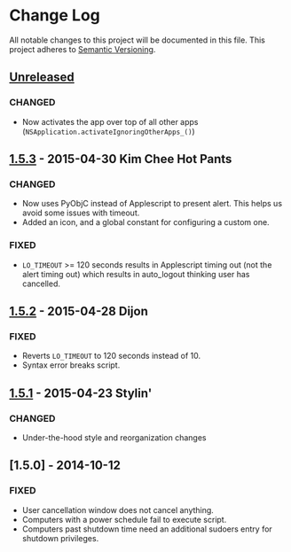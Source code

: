 # Change Log
All notable changes to this project will be documented in this file.
This project adheres to [Semantic Versioning](http://semver.org/).

## [Unreleased][unreleased]
### CHANGED
- Now activates the app over top of all other apps (```NSApplication.activateIgnoringOtherApps_()```)

## [1.5.3] - 2015-04-30 Kim Chee Hot Pants
### CHANGED
- Now uses PyObjC instead of Applescript to present alert. This helps us avoid some issues with timeout.
- Added an icon, and a global constant for configuring a custom one.

### FIXED
- ```LO_TIMEOUT``` >= 120 seconds results in Applescript timing out (not the alert timing out) which results in auto_logout thinking user has cancelled.

## [1.5.2] - 2015-04-28 Dijon
### FIXED
- Reverts ```LO_TIMEOUT``` to 120 seconds instead of 10.
- Syntax error breaks script.

## [1.5.1] - 2015-04-23 Stylin'
### CHANGED
- Under-the-hood style and reorganization changes

## [1.5.0] - 2014-10-12
### FIXED
- User cancellation window does not cancel anything.
- Computers with a power schedule fail to execute script.
- Computers past shutdown time need an additional sudoers entry for shutdown privileges.

[unreleased]: https://github.com/sheagcraig/yo/compare/1.5.3...HEAD
[1.5.3]: https://github.com/sheagcraig/auto_logout/compare/1.5.2...1.5.3
[1.5.2]: https://github.com/sheagcraig/auto_logout/compare/1.5.1...1.5.2
[1.5.1]: https://github.com/sheagcraig/auto_logout/compare/1.5...1.5.1
